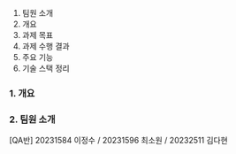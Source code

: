 1. 팀원 소개
2. 개요
3. 과제 목표
4. 과제 수행 결과
5. 주요 기능
6. 기술 스택 정리

###  1. 개요


###  2. 팀원 소개
[QA반] 20231584 이정수 / 20231596 최소원 / 20232511 김다현



